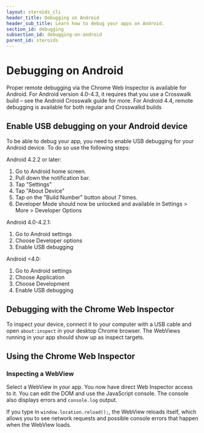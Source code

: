 ```yaml
---
layout: steroids_cli
header_title: Debugging on Android
header_sub_title: Learn how to debug your apps on Android.
section_id: debugging
subsection_id: debugging-on-android
parent_id: steroids
---
```


# Debugging on Android

Proper remote debugging via the Chrome Web Inspector is available for Android. For Android version 4.0-4.3, it requires that you use a Crosswalk build – see the Android Crosswalk guide for more. For Android 4.4, remote debugging is available for both regular and Crosswalkd builds


## Enable USB debugging on your Android device

To be able to debug your app, you need to enable USB debugging for your Android device. To do so use the following steps:

Android 4.2.2 or later:

1. Go to Android home screen.
2. Pull down the notification bar.
3. Tap "Settings"
4. Tap "About Device"
5. Tap on the "Build Number" button about 7 times.
6. Developer Mode should now be unlocked and available in Settings > More > Developer Options

Android 4.0-4.2.1:

1. Go to Android settings
2. Choose Developer options
3. Enable USB debugging

Android <4.0:

1. Go to Android settings
2. Choose Application
3. Choose Development
4. Enable USB debugging


## Debugging with the Chrome Web Inspector

To inspect your device, connect it to your computer with a USB cable and open `about:inspect` in your desktop Chrome browser. The WebViews running in your app should show up as inspect targets.

## Using the Chrome Web Inspector

### Inspecting a WebView

Select a WebView in your app. You now have direct Web Inspector access to it. You can edit the DOM and use the JavaScript console. The console also displays errors and `console.log` output.

If you type in `window.location.reload();`, the WebView reloads itself, which allows you to see network requests and possible console errors that happen when the WebView loads.
